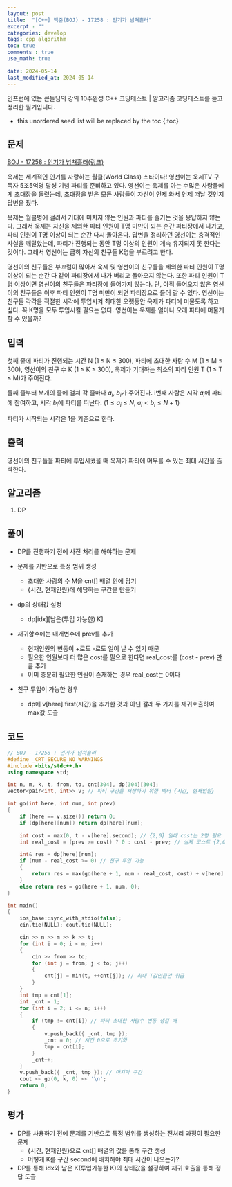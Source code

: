 ```yaml
---
layout: post
title:  "[C++] 백준(BOJ) - 17258 : 인기가 넘쳐흘러"
excerpt : ""
categories: develop
tags: cpp algorithm
toc: true
comments : true
use_math: true

date: 2024-05-14
last_modified_at: 2024-05-14
---
```

> <span style="font-size: 80%">
인프런에 있는 큰돌님의 강의 10주완성 C++ 코딩테스트 | 알고리즘 코딩테스트를 듣고 정리한 필기입니다.</span>

<!--more-->

* this unordered seed list will be replaced by the toc
{:toc}

## 문제 

[BOJ - 17258 : 인기가 넘쳐흘러(링크)](https://www.acmicpc.net/problem/17258)

욱제는 세계적인 인기를 자랑하는 월클(World Class) 스타이다! 영선이는 욱제TV 구독자 5조5억명 달성 기념 파티를 준비하고 있다. 영선이는 욱제를 아는 수많은 사람들에게 초대장을 돌렸는데, 초대장을 받은 모든 사람들이 자신이 언제 와서 언제 떠날 것인지 답변을 줬다.

욱제는 월클병에 걸려서 기대에 미치지 않는 인원과 파티를 즐기는 것을 용납하지 않는다. 그래서 욱제는 자신을 제외한 파티 인원이 T명 미만이 되는 순간 파티장에서 나가고, 파티 인원이 T명 이상이 되는 순간 다시 돌아온다. 답변을 정리하던 영선이는 충격적인 사실을 깨달았는데, 파티가 진행되는 동안 T명 이상의 인원이 계속 유지되지 못 한다는 것이다. 그래서 영선이는 급히 자신의 친구들 K명을 부르려고 한다.

영선이의 친구들은 부끄럼이 많아서 욱제 및 영선이의 친구들을 제외한 파티 인원이 T명 이상이 되는 순간 다 같이 파티장에서 나가 버리고 돌아오지 않는다. 또한 파티 인원이 T명 이상이면 영선이의 친구들은 파티장에 들어가지 않는다. 단, 아직 들어오지 않은 영선이의 친구들은 이후 파티 인원이 T명 미만이 되면 파티장으로 들어 갈 수 있다. 영선이는 친구들 각각을 적절한 시각에 투입시켜 최대한 오랫동안 욱제가 파티에 머물도록 하고 싶다. 꼭 K명을 모두 투입시킬 필요는 없다. 영선이는 욱제를 얼마나 오래 파티에 머물게 할 수 있을까?

## 입력

첫째 줄에 파티가 진행되는 시간 N (1 ≤ N ≤ 300), 파티에 초대한 사람 수 M (1 ≤ M ≤ 300), 영선이의 친구 수 K (1 ≤ K ≤ 300), 욱제가 기대하는 최소의 파티 인원 T (1 ≤ T ≤ M)가 주어진다.

둘째 줄부터 M개의 줄에 걸쳐 각 줄마다 $a_i$, $b_i$가 주어진다. i번째 사람은 시각 $a_i$에 파티에 참여하고, 시각 $b_i$에 파티를 떠난다. ($1 ≤ a_i ≤ N$, $a_i < b_i ≤ N + 1$)

파티가 시작되는 시각은 1을 기준으로 한다.

## 출력
영선이의 친구들을 파티에 투입시켰을 때 욱제가 파티에 머무를 수 있는 최대 시간을 출력한다.


## 알고리즘
1. DP

## 풀이
- DP를 진행하기 전에 사전 처리를 해야하는 문제

- 문제를 기반으로 특정 범위 생성
  - 초대한 사람의 수 M을 cnt[] 배열 안에 담기
  - {시간, 현재인원}에 해당하는 구간을 만들기
- dp의 상태값 설정
  - dp[idx][남은(투입 가능한) K]
- 재귀함수에는 매개변수에 prev를 추가
  - 현재인원의 변동이 +로도 -로도 일어 날 수 있기 때문
  - 필요한 인원보다 더 많은 cost를 필요로 한다면 real_cost를 (cost - prev) 만큼 추가
  - 이미 충분히 필요한 인원이 존재하는 경우 real_cost는 0이다
- 친구 투입이 가능한 경우
  - dp에 v[here].first(시간)을 추가한 것과 아닌 갈래 두 가지를 재귀호출하여 max값 도출

## 코드
```cpp
// BOJ - 17258 : 인기가 넘쳐흘러
#define _CRT_SECURE_NO_WARNINGS
#include <bits/stdc++.h>
using namespace std;

int n, m, k, t, from, to, cnt[304], dp[304][304];
vector<pair<int, int>> v; // 파티 구간을 저장하기 위한 벡터 {시간, 현재인원}

int go(int here, int num, int prev)
{
	if (here == v.size()) return 0;
	if (dp[here][num]) return dp[here][num];

	int cost = max(0, t - v[here].second); // {2,0} 일때 cost는 2명 필요
	int real_cost = (prev >= cost) ? 0 : cost - prev; // 실제 코스트 {2,0} -> {2,1} 이전에 소모된 친구수를 빼야함

	int& res = dp[here][num];
	if (num - real_cost >= 0) // 친구 투입 가능
	{
		return res = max(go(here + 1, num - real_cost, cost) + v[here].first, go(here + 1, num, 0));
	}
	else return res = go(here + 1, num, 0);
}

int main()
{
	ios_base::sync_with_stdio(false);
	cin.tie(NULL); cout.tie(NULL);

	cin >> n >> m >> k >> t;
	for (int i = 0; i < m; i++)
	{
		cin >> from >> to;
		for (int j = from; j < to; j++)
		{
			cnt[j] = min(t, ++cnt[j]); // 최대 T값만큼만 취급
		}
	}
	int tmp = cnt[1];
	int _cnt = 1;
	for (int i = 2; i <= n; i++)
	{
		if (tmp != cnt[i]) // 파티 초대한 사람수 변동 생길 때
		{
			v.push_back({ _cnt, tmp });
			_cnt = 0; // 시간 0으로 초기화
			tmp = cnt[i];
		}
		_cnt++;
	}
	v.push_back({ _cnt, tmp }); // 마지막 구간
	cout << go(0, k, 0) << '\n';
	return 0;
}
```

## 평가
- DP를 사용하기 전에 문제를 기반으로 특정 범위를 생성하는 전처리 과정이 필요한 문제
  - {시간, 현재인원}으로 cnt[] 배열의 값을 통해 구간 생성
  - 어떻게 K를 구간 second에 배치해야 최대 시간이 나오는가?  
- DP를 통해 idx와 남은 K(투입가능한 K)의 상태값을 설정하여 재귀 호출을 통해 정답 도출